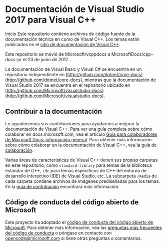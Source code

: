 # <a name="visual-studio-2017-documentation-for-visual-c"></a>Documentación de Visual Studio 2017 para Visual C++

Inicio Este repositorio contiene archivos de código fuente de la documentación técnica en curso de Visual C++. Los temas están publicados en el [sitio de documentación de Visual C++](https://docs.microsoft.com/cpp).

Este repositorio se movió de Microsoft/vcppdocs a MicrosoftDocs/cpp-docs-pr el 23 de junio de 2017.

La documentación de Visual Basic y Visual C# se encuentra en un repositorio independiente en [http://github.com/dotnet/core-docs](http://github.com/dotnet/core-docs), mientras que la documentación de Visual Studio 2017 se encuentra en el repositorio ubicado en [http://github.com/Microsoft/visualstudio-docs](http://github.com/Microsoft/visualstudio-docs).

## <a name="contributing-to-the-documentation"></a>Contribuir a la documentación

Le agradecemos sus contribuciones para ayudarnos a mejorar la documentación de Visual C++. Para ver una guía completa sobre cómo colaborar en docs.microsoft.com, vea el artículo [Guía para colaboradores de Microsoft Docs: información general](https://docs.microsoft.com/contribute). Para obtener más información sobre cómo colaborar en la documentación de Visual C++, vea la guía de [colaboración](CONTRIBUTING.md).

Varias áreas de características de Visual C++ tienen sus propias carpetas en este repositorio, como `standard-library` para temas de la biblioteca estándar de C++, `ide` para temas específicos de C++ del entorno de desarrollo interactivo (IDE) de Visual Studio, etc. La subcarpeta `/media` de cada carpeta contiene archivos de imágenes prediseñadas para los temas. En la [guía de contribución](CONTRIBUTING.md) encontrará más información.

## <a name="microsoft-open-source-code-of-conduct"></a>Código de conducta del código abierto de Microsoft

Este proyecto ha adoptado el [código de conducta del código abierto de Microsoft](https://opensource.microsoft.com/codeofconduct/). Para obtener más información, vea las [preguntas más frecuentes del código de conducta](https://opensource.microsoft.com/codeofconduct/faq/) o póngase en contacto con [opencode@microsoft.com](mailto:opencode@microsoft.com) si tiene otras preguntas o comentarios.
